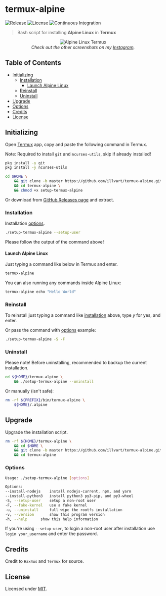 # termux-alpine

[![Release](https://img.shields.io/github/v/release/illvart/termux-alpine?color=orange)](https://github.com/illvart/termux-alpine/releases)
[![License](https://img.shields.io/github/license/illvart/termux-alpine.svg)](https://github.com/illvart/termux-alpine/blob/main/LICENSE)
![Continuous Integration](https://github.com/illvart/termux-alpine/workflows/Continuous%20Integration/badge.svg)

> Bash script for installing **Alpine Linux** in **Termux**

<p align="center">
  <img src="https://github.com/illvart/termux-alpine/blob/master/ss.png?raw=true" alt="Alpine Linux Termux"/>
  <br>
  <em>Check out the other screenshots on my <a href="https://www.instagram.com/p/CEr87gMHUOX/?igshid=15x831l2so1m8">Instagram</a>.</em>
</p>

## Table of Contents

- [Initializing](#initializing)
  - [Installation](#installation)
    - [Launch Alpine Linux](#launch-alpine-linux)
  - [Reinstall](#reinstall)
  - [Uninstall](#uninstall)
- [Upgrade](#upgrade)
- [Options](#options)
- [Credits](#credits)
- [License](#license)

## Initializing

Open [Termux](https://termux.com/) app, copy and paste the following command in Termux.

Note: Required to install `git` and `ncurses-utils`, skip if already installed!

```bash
pkg install -y git
pkg install -y ncurses-utils
```

```bash
cd $HOME \
    && git clone -b master https://github.com/illvart/termux-alpine.git \
    && cd termux-alpine \
    && chmod +x setup-termux-alpine
```

Or download from [GitHub Releases page](https://github.com/illvart/termux-alpine/releases) and extract.

### Installation

Installation [options](#options).

```bash
./setup-termux-alpine --setup-user
```

Please follow the output of the command above!

#### Launch Alpine Linux

Just typing a command like below in Termux and enter.

```bash
termux-alpine
```

You can also running any commands inside Alpine Linux:

```bash
termux-alpine echo "Hello World"
```

### Reinstall

To reinstall just typing a command like [installation](#installation) above, type *y* for yes, and enter.

Or pass the command with [options](#options) example:

```bash
./setup-termux-alpine -S -F
```

### Uninstall

Please note! Before uninstalling, recommended to backup the current installation.

```bash
cd ${HOME}/termux-alpine \
    && ./setup-termux-alpine --uninstall
```

Or manually (isn't safe):

```bash
rm -rf ${PREFIX}/bin/termux-alpine \
    ${HOME}/.alpine
```

## Upgrade

Upgrade the installation script.

```bash
rm -rf ${HOME}/termux-alpine \
    && cd $HOME \
    && git clone -b master https://github.com/illvart/termux-alpine.git \
    && cd termux-alpine
```

### Options

```bash
Usage: ./setup-termux-alpine [options]

Options:
--install-nodejs	install nodejs-current, npm, and yarn
--install-python3	install python3 py3-pip, and py3-wheel
-S, --setup-user	setup a non-root user
-F, --fake-kernel	use a fake kernel
-u, --uninstall		full wipe the rootfs installation
-v, --version		show this program version
-h, --help		show this help information
```

If you're using `--setup-user`, to login a non-root user after installation use `login your_username` and enter the password.

## Credits

Credit to `Hax4us` and `Termux` for source.

## License

Licensed under [MIT](./LICENSE).
